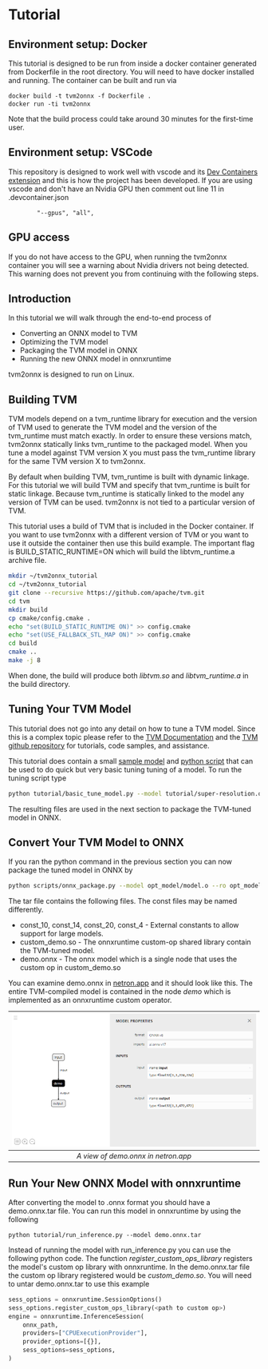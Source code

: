 # Tutorial
## Environment setup: Docker
This tutorial is designed to be run from inside a docker container generated from Dockerfile in
the root directory. You will need to have docker installed and running. The container can be built and run via
```
docker build -t tvm2onnx -f Dockerfile .
docker run -ti tvm2onnx
```

Note that the build process could take around 30 minutes for the first-time user.

## Environment setup: VSCode
This repository is designed to work well with vscode and its [Dev Containers extension](https://marketplace.visualstudio.com/items?itemName=ms-vscode-remote.remote-containers) and this is how the project has been developed. If you are using vscode and don't have
an Nvidia GPU then comment out line 11 in .devcontainer.json
```
        "--gpus", "all",
```
## GPU access
If you do not have access to the GPU, when running the tvm2onnx container you will see a warning about Nvidia drivers not being detected. This warning does not prevent you from continuing with the following steps.

## Introduction
In this tutorial we will walk through the end-to-end process of
* Converting an ONNX model to TVM
* Optimizing the TVM model
* Packaging the TVM model in ONNX
* Running the new ONNX model in onnxruntime

tvm2onnx is designed to run on Linux.

## Building TVM

TVM models depend on a tvm_runtime library for execution and the version of TVM used to generate
the TVM model and the version of the tvm_runtime must match exactly. In order to ensure these
versions match, tvm2onnx statically links tvm_runtime to the packaged model. When you tune a model against TVM version X you must pass the tvm_runtime library for the same TVM version X to tvm2onnx.

By default when building TVM, tvm_runtime is built with dynamic linkage. For this tutorial we will
build TVM and specify that tvm_runtime is built for static linkage. Because tvm_runtime is statically linked to the model any version of TVM can be used. tvm2onnx is not tied to a particular version of TVM.

This tutorial uses a build of TVM that is included in the Docker container. If you want to use tvm2onnx with a different version of TVM or you want to use it outside the container then use this build example. The important flag is BUILD_STATIC_RUNTIME=ON which will build the libtvm_runtime.a archive file.
```bash
mkdir ~/tvm2onnx_tutorial
cd ~/tvm2onnx_tutorial
git clone --recursive https://github.com/apache/tvm.git
cd tvm
mkdir build
cp cmake/config.cmake .
echo "set(BUILD_STATIC_RUNTIME ON)" >> config.cmake
echo "set(USE_FALLBACK_STL_MAP ON)" >> config.cmake
cd build
cmake ..
make -j 8
```

When done, the build will produce both *libtvm.so* and *libtvm_runtime.a* in the build directory.

## Tuning Your TVM Model
This tutorial does not go into any detail on how to tune a TVM model. Since this is a complex topic please refer to the [TVM Documentation](https://tvm.apache.org/docs/install/index.html) and the [TVM github repository](https://github.com/apache/tvm) for tutorials, code samples, and assistance.

This tutorial does contain a small [sample model](super-resolution.onnx) and [python script](basic_tune_model.py) that can be used to do quick but very basic tuning tuning of a model. To run the tuning script type
```bash
python tutorial/basic_tune_model.py --model tutorial/super-resolution.onnx --output opt_model --axis-size batch_size=1
```
The resulting files are used in the next section to package the TVM-tuned model in ONNX.

## Convert Your TVM Model to ONNX
If you ran the python command in the previous section you can now package the tuned model in ONNX by

```bash
python scripts/onnx_package.py --model opt_model/model.o --ro opt_model/vm_exec_code.ro --constants opt_model/constants.pkl --metadata opt_model/metadata.json --tvm-runtime 3rdparty/tvm/build/libtvm_runtime.a --output demo.onnx.tar
```
The tar file contains the following files. The const files may be named differently.
* const_10, const_14, const_20, const_4 - External constants to allow support for large models.
* custom_demo.so - The onnxruntime custom-op shared library contain the TVM-tuned model.
* demo.onnx - The onnx model which is a single node that uses the custom op in custom_demo.so

You can examine demo.onnx in [netron.app](https://netron.app/) and it should look like this.
The entire TVM-compiled model is contained in the node *demo* which is implemented as an onnxruntime custom operator.

|![](demo_model.png "Converted model in netron.app")|
|:--:|
|*A view of demo.onnx in netron.app*|

## Run Your New ONNX Model with onnxruntime
After converting the model to .onnx format you should have a demo.onnx.tar file. You can run this model in onnxruntime by using the following
```
python tutorial/run_inference.py --model demo.onnx.tar
```

Instead of running the model with run_inference.py you can use the following python code. The function *register_custom_ops_library* registers the model's custom op library with onnxruntime. In the demo.onnx.tar file the custom op library registered would be *custom_demo.so*. You will need to untar demo.onnx.tar to use this example
```python
sess_options = onnxruntime.SessionOptions()
sess_options.register_custom_ops_library(<path to custom op>)
engine = onnxruntime.InferenceSession(
    onnx_path,
    providers=["CPUExecutionProvider"],
    provider_options=[{}],
    sess_options=sess_options,
)
```
